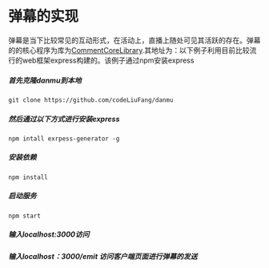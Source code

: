 # 弹幕的实现
弹幕是当下比较常见的互动形式，在活动上，直播上随处可见其活跃的存在。弹幕的的核心程序为库为[CommentCoreLibrary](https://github.com/jabbany/CommentCoreLibrary).其地址为：以下例子利用目前比较流行的web框架express构建的。该例子通过npm安装express<br>
##### 首先克隆danmu到本地<br>
```
git clone https://github.com/codeLiuFang/danmu
```
##### 然后通过以下方式进行安装express<br>
```
npm intall exrpess-generator -g
```
##### 安装依赖
```
npm install
```
##### 启动服务
```
npm start
```
##### 输入localhost:3000访问<br>
##### 输入localhost：3000/emit 访问客户端页面进行弹幕的发送
